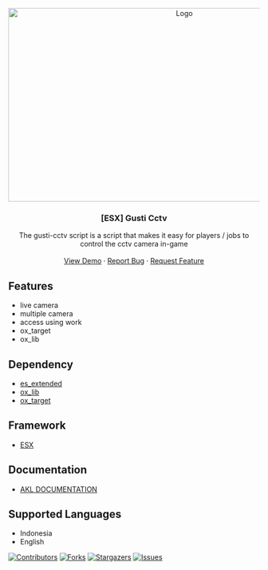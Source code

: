 <p align="center">
  <a href="https://github.com/Gustiagung19/gusti-cctv" target="_blank">
    <img src="https://forum.cfx.re/uploads/default/original/4X/3/1/d/31d5ebd5b7d249e44aea8861acbf47c24fd808ac.jpeg" alt="Logo" width="690" height="388">
  </a>
</p>
<h3 align="center">[ESX] Gusti Cctv</h3>
<p align="center">
  The gusti-cctv script is a script that makes it easy for players / jobs to control the cctv camera in-game
  <br />
  <br />
  <a href="https://youtu.be/YylNfL2lRg0">View Demo</a>
  ·
  <a href="https://github.com/Gustiagung19/gusti-cctv/issues">Report Bug</a>
  ·
  <a href="https://github.com/Gustiagung19/gusti-cctv/issues">Request Feature</a>
</p>

## Features

- live camera
- multiple camera
- access using work
- ox_target
- ox_lib

## Dependency
- [es_extended](https://github.com/esx-framework/esx_core/tree/main/%5Bcore%5D/es_extended)
- [ox_lib](https://github.com/overextended/ox_lib)
- [ox_target](https://github.com/overextended/ox_target)

## Framework
- [ESX](https://github.com/esx-framework/esx_core)

## Documentation
- [AKL DOCUMENTATION](https://aklgaming.gitbook.io/documentation/gusti-resources/gusti-cctv)

## Supported Languages
- Indonesia
- English

[![Contributors][contributors-shield]][contributors-url]
[![Forks][forks-shield]][forks-url]
[![Stargazers][stars-shield]][stars-url]
[![Issues][issues-shield]][issues-url]

[contributors-shield]: https://img.shields.io/github/contributors/Gustiagung19/gusti-cctv.svg?style=for-the-badge
[contributors-url]: https://github.com/Gustiagung19/gusti-cctv/graphs/contributors
[forks-shield]: https://img.shields.io/github/forks/Gustiagung19/gusti-cctv.svg?style=for-the-badge
[forks-url]: https://github.com/Gustiagung19/gusti-cctv/network/members
[stars-shield]: https://img.shields.io/github/stars/Gustiagung19/gusti-cctv.svg?style=for-the-badge
[stars-url]: https://github.com/Gustiagung19/gusti-cctv/stargazers
[issues-shield]: https://img.shields.io/github/issues/Gustiagung19/gusti-cctv.svg?style=for-the-badge
[issues-url]: https://github.com/Gustiagung19/gusti-cctv/issues
